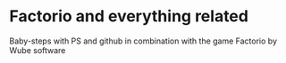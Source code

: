# Factorio and everything related
Baby-steps with PS and github in combination with the game Factorio by Wube software
